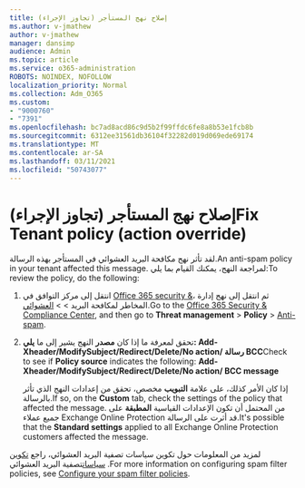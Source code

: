 ```yaml
---
title: إصلاح نهج المستأجر (تجاوز الإجراء)
ms.author: v-jmathew
author: v-jmathew
manager: dansimp
audience: Admin
ms.topic: article
ms.service: o365-administration
ROBOTS: NOINDEX, NOFOLLOW
localization_priority: Normal
ms.collection: Adm_O365
ms.custom:
- "9000760"
- "7391"
ms.openlocfilehash: bc7ad8acd86c9d5b2f99ffdc6fe8a8b53e1fcb8b
ms.sourcegitcommit: 6312ee31561db36104f32282d019d069ede69174
ms.translationtype: MT
ms.contentlocale: ar-SA
ms.lasthandoff: 03/11/2021
ms.locfileid: "50743077"
---
```

# <a name="fix-tenant-policy-action-override"></a><span data-ttu-id="3474b-102">إصلاح نهج المستأجر (تجاوز الإجراء)</span><span class="sxs-lookup"><span data-stu-id="3474b-102">Fix Tenant policy (action override)</span></span>

<span data-ttu-id="3474b-103">لقد تأثر نهج مكافحة البريد العشوائي في المستأجر بهذه الرسالة.</span><span class="sxs-lookup"><span data-stu-id="3474b-103">An anti-spam policy in your tenant affected this message.</span></span> <span data-ttu-id="3474b-104">لمراجعة النهج، يمكنك القيام بما يلي:</span><span class="sxs-lookup"><span data-stu-id="3474b-104">To review the policy, do the following:</span></span>

1. <span data-ttu-id="3474b-105">انتقل إلى مركز التوافق في [Office 365 security &](https://go.microsoft.com/fwlink/p/?linkid=2077143)، ثم انتقل إلى نهج إدارة المخاطر لمكافحة البريد   >    >  [العشوائي](https://go.microsoft.com/fwlink/?linkid=2101518).</span><span class="sxs-lookup"><span data-stu-id="3474b-105">Go to the [Office 365 Security & Compliance Center](https://go.microsoft.com/fwlink/p/?linkid=2077143), and then go to **Threat management** > **Policy** > [Anti-spam](https://go.microsoft.com/fwlink/?linkid=2101518).</span></span>
2. <span data-ttu-id="3474b-106">تحقق لمعرفة ما إذا كان **مصدر** النهج يشير إلى ما  **يلي: Add-Xheader/ModifySubject/Redirect/Delete/No action/ رسالة BCC**</span><span class="sxs-lookup"><span data-stu-id="3474b-106">Check to see if **Policy source** indicates the following:  **Add-Xheader/ModifySubject/Redirect/Delete/No action/ BCC message**</span></span>

    <span data-ttu-id="3474b-107">إذا كان الأمر كذلك، على علامة **التبويب** مخصص، تحقق من إعدادات النهج الذي تأثر بالرسالة.</span><span class="sxs-lookup"><span data-stu-id="3474b-107">If so, on the **Custom** tab, check the settings of the policy that affected the message.</span></span> <span data-ttu-id="3474b-108">من المحتمل أن تكون الإعدادات القياسية **المطبقة** على جميع عملاء Exchange Online Protection قد أثرت على الرسالة.</span><span class="sxs-lookup"><span data-stu-id="3474b-108">It's possible that the **Standard settings** applied to all Exchange Online Protection customers affected the message.</span></span>

<span data-ttu-id="3474b-109">لمزيد من المعلومات حول تكوين سياسات تصفية البريد العشوائي، راجع [تكوين سياسات](https://go.microsoft.com/fwlink/?linkid=2101431)تصفية البريد العشوائي .</span><span class="sxs-lookup"><span data-stu-id="3474b-109">For more information on configuring spam filter policies, see [Configure your spam filter policies](https://go.microsoft.com/fwlink/?linkid=2101431).</span></span>
